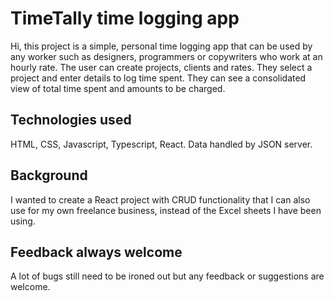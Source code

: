 # TimeTally time logging app

Hi, this project is a simple, personal time logging app that can be used by any worker such as designers, programmers or copywriters who work at an hourly rate.
The user can create projects, clients and rates. They select a project and enter details to log time spent.
They can see a consolidated view of total time spent and amounts to be charged.

## Technologies used

HTML, CSS, Javascript, Typescript, React. Data handled by JSON server.

## Background

I wanted to create a React project with CRUD functionality that I can also use for my own freelance business, instead of the Excel sheets I have been using.

## Feedback always welcome

A lot of bugs still need to be ironed out but any feedback or suggestions are welcome.
